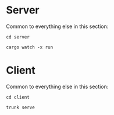 # Server

Common to everything else in this section:
```
cd server
```

```
cargo watch -x run
```

# Client

Common to everything else in this section:
```
cd client
```

```
trunk serve
```